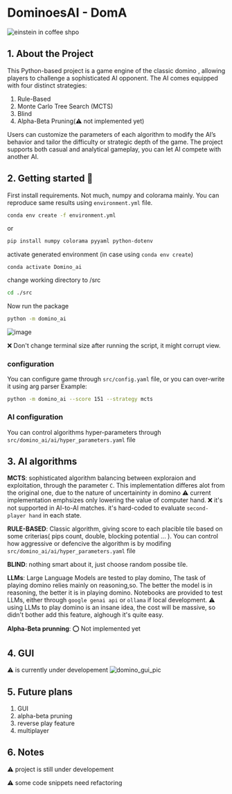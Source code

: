 # DominoesAI - DomA
![einstein in coffee shpo](https://github.com/user-attachments/assets/333d9f76-3f9e-493d-a3ef-5e812d0d9149)

## 1. About the Project
This Python-based project is a game engine of the classic domino , allowing players to challenge a sophisticated AI opponent. The AI comes equipped with four distinct strategies:
  1. Rule-Based
  2. Monte Carlo Tree Search (MCTS)
  3. Blind
  4. Alpha-Beta Pruning(:warning: not implemented yet)
   
Users can customize the parameters of each algorithm to modify the AI’s behavior and tailor the difficulty or strategic depth of the game.
The project supports both casual and analytical gameplay, you can let AI compete with another AI.

## 2. Getting started :rocket: 
First install requirements. Not much, numpy and colorama mainly. You can reproduce same results using `environment.yml` file.

 ```bash
 conda env create -f environment.yml
```
or 
 ```bash
 pip install numpy colorama pyyaml python-dotenv
```

activate generated environment (in case using `conda env create`) 
 ```anaconda
 conda activate Domino_ai
```

change working directory to /src
 ```bash
 cd ./src
```

Now run the package
 ```bash
 python -m domino_ai
```
![image](https://github.com/user-attachments/assets/4ec29390-6097-45f6-b63f-a0f474117c65)

:x: Don't change terminal size after running the script, it might corrupt view.

### configuration 
You can configure game through `src/config.yaml` file, or you can over-write it using arg parser
Example:
 ```bash
 python -m domino_ai --score 151 --strategy mcts
```

### AI configuration 
You can control algorithms hyper-parameters through `src/domino_ai/ai/hyper_parameters.yaml` file

## 3. AI algorithms
**MCTS**: sophisticated algorithm balancing between exploraion and exploitation, through the parameter `C`. This implementation differes alot from the original one, due to the nature of uncertaininty in domino
:warning: current implementation emphsizes only lowering the value of computer hand.
:x: it's not supported in AI-to-AI matches. it's hard-coded to evaluate `second-player hand` in each state.

**RULE-BASED**: Classic algorithm, giving score to each placible tile based on some criterias( pips count, double, blocking potential ... ).
You can control how aggressive or defencive the algorithm is by modifing `src/domino_ai/ai/hyper_parameters.yaml` file

**BLIND**: nothing smart about it, just choose random possibe tile.

**LLMs**: Large Language Models are tested to play domino, The task of playing domino relies mainly on reasoning,so. The better the model is in reasoning, the better it is in playing domino. Notebooks are provided to test LLMs, either through `google genai api` or `ollama` if local development.
:warning: using LLMs to play domino is an insane idea, the cost will be massive, so didn't bother add this feature, alghough it's quite easy.

**Alpha-Beta prunning**: :o: Not implemented yet


## 4. GUI
:warning: is currently under developement 
![domino_gui_pic](https://github.com/user-attachments/assets/e7751286-7c19-4ad6-8afa-c7abbc40fc91)

## 5. Future plans
 1. GUI
 2. alpha-beta pruning
 3. reverse play feature
 4. multiplayer
 
 ## 6. Notes
 :warning: project is still under developement
 
 :warning: some code snippets need refactoring
 
